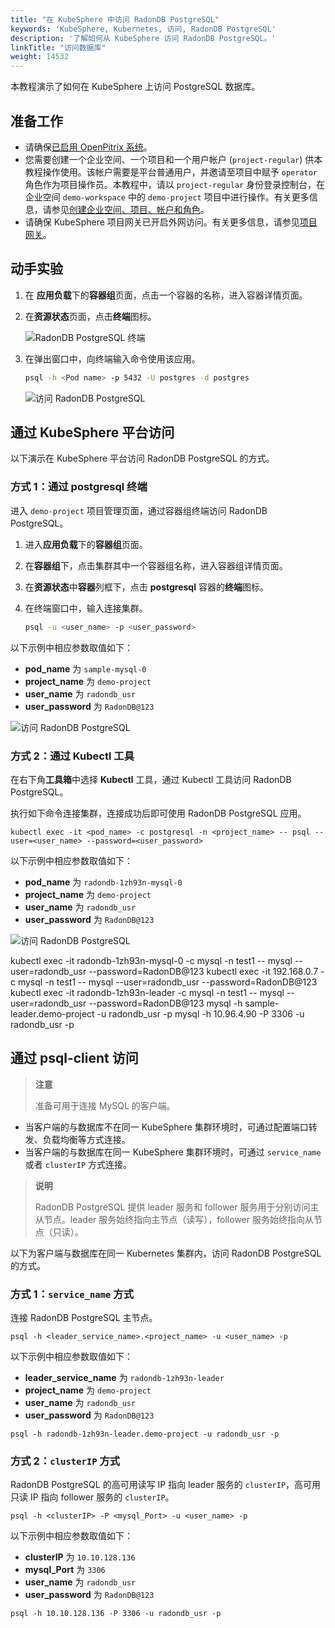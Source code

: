 ```yaml
---
title: "在 KubeSphere 中访问 RadonDB PostgreSQL"
keywords: 'KubeSphere, Kubernetes, 访问, RadonDB PostgreSQL'
description: '了解如何从 KubeSphere 访问 RadonDB PostgreSQL。'
linkTitle: "访问数据库"
weight: 14532
---
```




本教程演示了如何在 KubeSphere 上访问 PostgreSQL 数据库。

## 准备工作

- 请确保[已启用 OpenPitrix 系统](../../../pluggable-components/app-store/)。
- 您需要创建一个企业空间、一个项目和一个用户帐户 (`project-regular`) 供本教程操作使用。该帐户需要是平台普通用户，并邀请至项目中赋予 `operator` 角色作为项目操作员。本教程中，请以 `project-regular` 身份登录控制台，在企业空间 `demo-workspace` 中的 `demo-project` 项目中进行操作。有关更多信息，请参见[创建企业空间、项目、帐户和角色](../../../quick-start/create-workspace-and-project/)。
- 请确保 KubeSphere 项目网关已开启外网访问。有关更多信息，请参见[项目网关](https://kubesphere.io/zh/docs/project-administration/project-gateway/)。

## 动手实验

1. 在 **应用负载**下的**容器组**页面，点击一个容器的名称，进入容器详情页面。

2. 在**资源状态**页面，点击**终端**图标。

   ![RadonDB PostgreSQL 终端](radondb-postgresql-app/radondb-postgresql-terminal.png)

3. 在弹出窗口中，向终端输入命令使用该应用。

   ```bash
   psql -h <Pod name> -p 5432 -U postgres -d postgres
   ```

   ![访问 RadonDB PostgreSQL](radondb-postgresql-app/radondb-postgresql-service-terminal.png)

## 通过 KubeSphere 平台访问

以下演示在 KubeSphere 平台访问  RadonDB PostgreSQL 的方式。

### 方式 1：通过 postgresql 终端

进入 `demo-project` 项目管理页面，通过容器组终端访问  RadonDB PostgreSQL。

1. 进入**应用负载**下的**容器组**页面。

2. 在**容器组**下，点击集群其中一个容器组名称，进入容器组详情页面。

3. 在**资源状态**中**容器**列框下，点击 **postgresql** 容器的**终端**图标。

4. 在终端窗口中，输入连接集群。

   ```bash
   psql -u <user_name> -p <user_password>
   ```

以下示例中相应参数取值如下：

- **pod_name** 为 `sample-mysql-0`
- **project_name** 为 `demo-project`  
- **user_name** 为 `radondb_usr`  
- **user_password** 为  `RadonDB@123`

![访问  RadonDB PostgreSQL](_images/pod_terminal.png)

### 方式 2：通过 Kubectl 工具

在右下角**工具箱**中选择 **Kubectl** 工具，通过 Kubectl 工具访问  RadonDB PostgreSQL。

执行如下命令连接集群，连接成功后即可使用  RadonDB PostgreSQL 应用。

```kubectl
kubectl exec -it <pod_name> -c postgresql -n <project_name> -- psql --user=<user_name> --password=<user_password>
```

以下示例中相应参数取值如下：

- **pod_name** 为 `radondb-1zh93n-mysql-0`
- **project_name** 为 `demo-project`  
- **user_name** 为 `radondb_usr`  
- **user_password** 为  `RadonDB@123`

![访问  RadonDB PostgreSQL](_images/kubectl_terminal.png)

kubectl exec -it radondb-1zh93n-mysql-0 -c mysql -n test1 -- mysql --user=radondb_usr --password=RadonDB@123
kubectl exec -it 192.168.0.7 -c mysql -n test1 -- mysql --user=radondb_usr --password=RadonDB@123
kubectl exec -it radondb-1zh93n-leader -c mysql -n test1 -- mysql --user=radondb_usr --password=RadonDB@123
mysql -h sample-leader.demo-project -u radondb_usr -p
mysql -h 10.96.4.90 -P 3306 -u radondb_usr -p

## 通过 psql-client 访问

> **注意**
> 
> 准备可用于连接 MySQL 的客户端。

- 当客户端的与数据库不在同一 KubeSphere 集群环境时，可通过配置端口转发、负载均衡等方式连接。
- 当客户端的与数据库在同一 KubeSphere 集群环境时，可通过 `service_name` 或者 `clusterIP` 方式连接。
  
> **说明**
> 
>  RadonDB PostgreSQL 提供 leader 服务和 follower 服务用于分别访问主从节点。leader 服务始终指向主节点（读写），follower 服务始终指向从节点（只读）。

以下为客户端与数据库在同一 Kubernetes 集群内，访问  RadonDB PostgreSQL 的方式。

### 方式 1：`service_name` 方式

连接  RadonDB PostgreSQL 主节点。

```shell
psql -h <leader_service_name>.<project_name> -u <user_name> -p
```

以下示例中相应参数取值如下：

- **leader_service_name** 为 `radondb-1zh93n-leader`
- **project_name** 为 `demo-project`  
- **user_name** 为 `radondb_usr`  
- **user_password** 为  `RadonDB@123`

```shell
psql -h radondb-1zh93n-leader.demo-project -u radondb_usr -p
```

### 方式 2：`clusterIP` 方式

RadonDB PostgreSQL 的高可用读写 IP 指向 leader 服务的 `clusterIP`，高可用只读 IP 指向 follower 服务的 `clusterIP`。

```shell
psql -h <clusterIP> -P <mysql_Port> -u <user_name> -p
```

以下示例中相应参数取值如下：

- **clusterIP** 为 `10.10.128.136`
- **mysql_Port** 为 `3306`  
- **user_name** 为 `radondb_usr`  
- **user_password** 为  `RadonDB@123`

```shell
psql -h 10.10.128.136 -P 3306 -u radondb_usr -p
```

